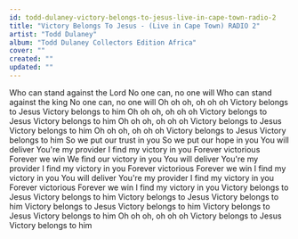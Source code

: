 ```yaml
---
id: todd-dulaney-victory-belongs-to-jesus-live-in-cape-town-radio-2
title: "Victory Belongs To Jesus - (Live in Cape Town) RADIO 2"
artist: "Todd Dulaney"
album: "Todd Dulaney Collectors Edition Africa"
cover: ""
created: ""
updated: ""
---
```


Who can stand against the Lord
No one can, no one will
Who can stand against the king
No one can, no one will
Oh oh oh, oh oh oh
Victory belongs to Jesus
Victory belongs to him
Oh oh oh, oh oh oh
Victory belongs to Jesus
Victory belongs to him
Oh oh oh, oh oh oh
Victory belongs to Jesus
Victory belongs to him
Oh oh oh, oh oh oh
Victory belongs to Jesus
Victory belongs to him
So we put our trust in you
So we put our hope in you
You will deliver
You're my provider
I find my victory in you
Forever victorious
Forever we win
We find our victory in you
You will deliver
You're my provider
I find my victory in you
Forever victorious
Forever we win
I find my victory in you
You will deliver
You're my provider
I find my victory in you
Forever victorious
Forever we win
I find my victory in you
Victory belongs to Jesus
Victory belongs to him
Victory belongs to Jesus
Victory belongs to him
Victory belongs to Jesus
Victory belongs to him
Victory belongs to Jesus
Victory belongs to him
Oh oh oh, oh oh oh
Victory belongs to Jesus
Victory belongs to him